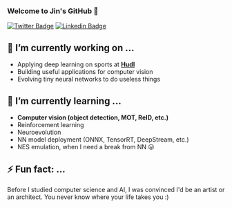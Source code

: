 ### Welcome to Jin's GitHub 👋

[![Twitter Badge](https://img.shields.io/badge/-Twitter-1877f2?style=flat-square&logo=twitter&logoColor=white&link=https://twitter.com/jinyeom95/)](https://twitter.com/jinyeom95/)
[![Linkedin Badge](https://img.shields.io/badge/-LinkedIn-blue?style=flat-square&logo=Linkedin&logoColor=white&link=https://www.linkedin.com/in/jin-yeom-510157125/)](https://www.linkedin.com/in/jin-yeom-510157125/)


<!--
**jinyeom/jinyeom** is a ✨ _special_ ✨ repository because its `README.md` (this file) appears on your GitHub profile.

Here are some ideas to get you started:

- 🔭 I’m currently working on ...
- 🌱 I’m currently learning ...
- 👯 I’m looking to collaborate on ...
- 🤔 I’m looking for help with ...
- 💬 Ask me about ...
- 📫 How to reach me: ...
- 😄 Pronouns: ...
- ⚡ Fun fact: ...
-->

## 🔭 I’m currently working on ...
- Applying deep learning on sports at **[Hudl](https://www.hudl.com/)**
- Building useful applications for computer vision
- Evolving tiny neural networks to do useless things

## 🌱 I’m currently learning ...
- **Computer vision (object detection, MOT, ReID, etc.)**
- Reinforcement learning
- Neuroevolution
- NN model deployment (ONNX, TensorRT, DeepStream, etc.)
- NES emulation, when I need a break from NN 😛

## ⚡ Fun fact: ...
Before I studied computer science and AI, I was convinced I'd be an artist or an architect. You never know where your life takes you :)
